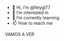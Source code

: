 - 👋 Hi, I’m @felygl77
- 👀 I’m interested in 
- 🌱 I’m currently learning 
- 📫 How to reach me 

VAMOS A VER
